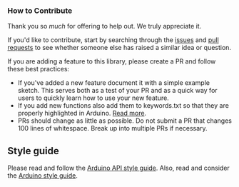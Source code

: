 ### How to Contribute

Thank you so *much* for offering to help out. We truly appreciate it.

If you'd like to contribute, start by searching through the [issues](../../issues) and [pull requests](../../pulls) to see whether someone else has raised a similar idea or question.

If you are adding a feature to this library, please create a PR and follow these best practices:

* If you've added a new feature document it with a simple example sketch. This serves both as a test of your PR and as a quick way for users to quickly learn how to use your new feature.
* If you add new functions also add them to keywords.txt so that they are properly highlighted in Arduino. [Read more](https://www.arduino.cc/en/Hacking/libraryTutorial).
* PRs should change as little as possible. Do not submit a PR that changes 100 lines of whitespace. Break up into multiple PRs if necessary.

## Style guide

Please read and follow the [Arduino API style guide](https://www.arduino.cc/en/Reference/APIStyleGuide). Also, read and consider the [Arduino style guide](https://www.arduino.cc/en/Reference/StyleGuide).
